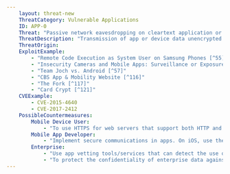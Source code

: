 ```yaml
---
    layout: threat-new
    ThreatCategory: Vulnerable Applications
    ID: APP-0
    Threat: "Passive network eavesdropping on cleartext application or device traffic"
    ThreatDescription: "Transmission of app or device data unencrypted allows any attacker with access to the physical media channel (e.g. proximity to wireless radios) to intercept that data. Even if the data is not directly sensitive, it may in combination with other data, allow an attacker in infer sensitive information or conduct other attacks against the user or device (e.g. geo-physical tracking, social engineering, phishing, watering-hole attacks)."
    ThreatOrigin:
    ExploitExample:
        - "Remote Code Execution as System User on Samsung Phones [^55]"
        - "Insecurity Cameras and Mobile Apps: Surveillance or Exposure? [^56]"
        - "Team Joch vs. Android [^57]"
        - "CBS App & Mobility Website [^116]"
        - "The Fork [^117]"
        - "Card Crypt [^121]"
    CVEExample:
        - CVE-2015-4640
        - CVE-2017-2412
    PossibleCountermeasures:
        Mobile Device User:
            - "To use HTTPS for web servers that support both HTTP and HTTPS, prepend URLs entered into the browser location bar with \'https://\'"
        Mobile App Developer:
            - "Implement secure communications in apps. On iOS, use the App Transport Security feature. On Android, opt out of the use of Cleartext traffic."
        Enterprise:
            - "Use app vetting tools/services that can detect the use of cleartext traffic in mobile apps before deployment within your organization."
            - "To protect the confidentiality of enterprise data against passive interception, particularly when mobile devices may be connected to public networks (e.g. coffee shop Wi-Fi), deploy mobile VPN technologies to encapsulate potentially clear-text network traffic with a layer of strong encryption."
---
```

